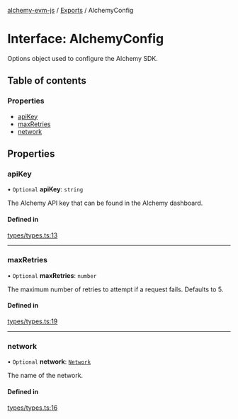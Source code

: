 [alchemy-evm-js](../README.md) / [Exports](../modules.md) / AlchemyConfig

# Interface: AlchemyConfig

Options object used to configure the Alchemy SDK.

## Table of contents

### Properties

- [apiKey](AlchemyConfig.md#apikey)
- [maxRetries](AlchemyConfig.md#maxretries)
- [network](AlchemyConfig.md#network)

## Properties

### apiKey

• `Optional` **apiKey**: `string`

The Alchemy API key that can be found in the Alchemy dashboard.

#### Defined in

[types/types.ts:13](https://github.com/alchemyplatform/alchemy-evm-js/blob/0259d36/src/types/types.ts#L13)

___

### maxRetries

• `Optional` **maxRetries**: `number`

The maximum number of retries to attempt if a request fails. Defaults to 5.

#### Defined in

[types/types.ts:19](https://github.com/alchemyplatform/alchemy-evm-js/blob/0259d36/src/types/types.ts#L19)

___

### network

• `Optional` **network**: [`Network`](../enums/Network.md)

The name of the network.

#### Defined in

[types/types.ts:16](https://github.com/alchemyplatform/alchemy-evm-js/blob/0259d36/src/types/types.ts#L16)
